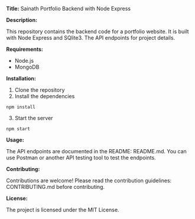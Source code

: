 **Title:** Sainath Portfolio Backend with Node Express

**Description:**

This repository contains the backend code for a portfolio website. It is built with Node Express and SQlite3. The API endpoints for project details.

**Requirements:**

- Node.js
- MongoDB

**Installation:**

1. Clone the repository
2. Install the dependencies

```
npm install
```

3. Start the server

```
npm start
```

**Usage:**

The API endpoints are documented in the README: README.md. You can use Postman or another API testing tool to test the endpoints.

**Contributing:**

Contributions are welcome! Please read the contribution guidelines: CONTRIBUTING.md before contributing.

**License:**

The project is licensed under the MIT License.
